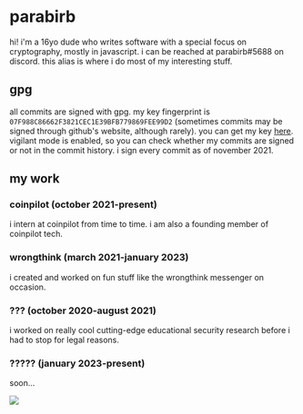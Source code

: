 # parabirb
hi! i'm a 16yo dude who writes software with a special focus on cryptography, mostly in javascript. i can be reached at parabirb#5688 on discord. this alias is where i do most of my interesting stuff.

## gpg
all commits are signed with gpg. my key fingerprint is `07F988C86662F3821CEC1E39BFB779869FEE99D2` (sometimes commits may be signed through github's website, although rarely). you can get my key [here](https://keys.openpgp.org/vks/v1/by-fingerprint/07F988C86662F3821CEC1E39BFB779869FEE99D2). vigilant mode is enabled, so you can check whether my commits are signed or not in the commit history. i sign every commit as of november 2021.

## my work
### coinpilot (october 2021-present)
i intern at coinpilot from time to time. i am also a founding member of coinpilot tech.
### wrongthink (march 2021-january 2023)
i created and worked on fun stuff like the wrongthink messenger on occasion.
### ??? (october 2020-august 2021)
i worked on really cool cutting-edge educational security research before i had to stop for legal reasons.
### ????? (january 2023-present)
soon...

![](https://discord.c99.nl/widget/theme-1/884967775066550313.png)
